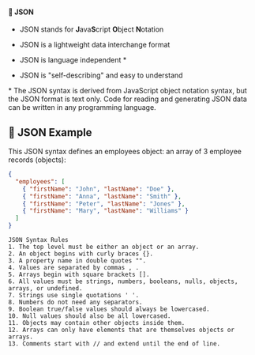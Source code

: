 #### 📌 JSON

- JSON stands for **J**ava**S**cript **O**bject **N**otation

- JSON is a lightweight data interchange format

- JSON is language independent *

- JSON is "self-describing" and easy to understand

\* The JSON syntax is derived from JavaScript object notation syntax, but the JSON format is text only. Code for reading and generating JSON data can be written in any programming language.

## 🔺 JSON Example

This JSON syntax defines an employees object: an array of 3 employee records (objects):

```json
{
  "employees": [
    { "firstName": "John", "lastName": "Doe" },
    { "firstName": "Anna", "lastName": "Smith" },
    { "firstName": "Peter", "lastName": "Jones" },
    { "firstName": "Mary", "lastName": "Williams" }
  ]
}
```

```
JSON Syntax Rules
1. The top level must be either an object or an array.
2. An object begins with curly braces {}.
3. A property name in double quotes "".
4. Values are separated by commas , .
5. Arrays begin with square brackets [].
6. All values must be strings, numbers, booleans, nulls, objects, arrays, or undefined.
7. Strings use single quotations ' '.
8. Numbers do not need any separators.
9. Boolean true/false values should always be lowercased.
10. Null values should also be all lowercased.
11. Objects may contain other objects inside them.
12. Arrays can only have elements that are themselves objects or arrays.
13. Comments start with // and extend until the end of line.
```